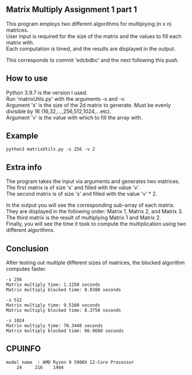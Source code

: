 ## Matrix Multiply Assignment 1 part 1

This program employs two different algorithms for multiplying (n x n) matrices.  
User input is required for the size of the matrix and the values to fill each matrix with.  
Each computation is timed, and the results are displayed in the output.  

This corresponds to commit 'edcbdbc' and the next following this push.

## How to use

Python 3.9.7 is the version I used.  
Run 'matrixUtils.py' with the arguments -s and -v.  
Argument 's' is the size of the 2d matrix to generate. Must be evenly divisible by 16 (16,32,...,256,512,1024,...etc).  
Argument 'v' is the value with which to fill the array with.  

## Example

    python3 matrixUtils.py -s 256 -v 2

## Extra info

The program takes the input via arguments and generates two matrices.  
The first matrix is of size 's' and filled with the value 'v'.  
The second matrix is of size 's' and filled with the value 'v' * 2.  

In the output you will see the corresponding sub-array of each matrix.  
They are displayed in the following order: Matrix 1, Matrix 2, and Matrix 3.  
The third matrix is the result of multiplying Matrix 1 and Matrix 2.  
Finally, you will see the time it took to compute the multiplication using two different algorithms.  

## Conclusion

After testing out multiple different sizes of matrices, the blocked algorithm computes faster.

    -s 256  
    Matrix multiply time: 1.1250 seconds  
    Matrix multiply blocked time: 0.9380 seconds  

    -s 512  
    Matrix multiply time: 9.5160 seconds  
    Matrix multiply blocked time: 8.3750 seconds  

    -s 1024  
    Matrix multiply time: 78.3440 seconds  
    Matrix multiply blocked time: 66.9680 seconds

## CPUINFO

    model name	: AMD Ryzen 9 5900X 12-Core Processor            
        24     216    1464
